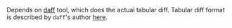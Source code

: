 Depends on [daff](https://github.com/paulfitz/daff) tool, which does the actual tabular diff. Tabular diff format is described by `daff`'s author [here](http://paulfitz.github.io/daff-doc/spec.html).
